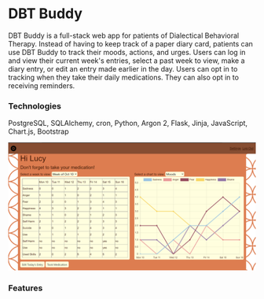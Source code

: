 # DBT Buddy
DBT Buddy is a full-stack web app for patients of Dialectical Behavioral Therapy. Instead of having to keep track of a paper diary card, patients can use DBT Buddy to track their moods, actions, and urges.  Users can log in and view their current week's entries, select a past week to view, make a diary entry, or edit an entry made earlier in the day. Users can opt in to tracking when they take their daily medications. They can also opt in to receiving reminders.

### Technologies
PostgreSQL, SQLAlchemy, cron, Python, Argon 2, Flask, Jinja, JavaScript, Chart.js, Bootstrap

![DBT Buddy dashboard](static/images/dashboard.png)

### Features